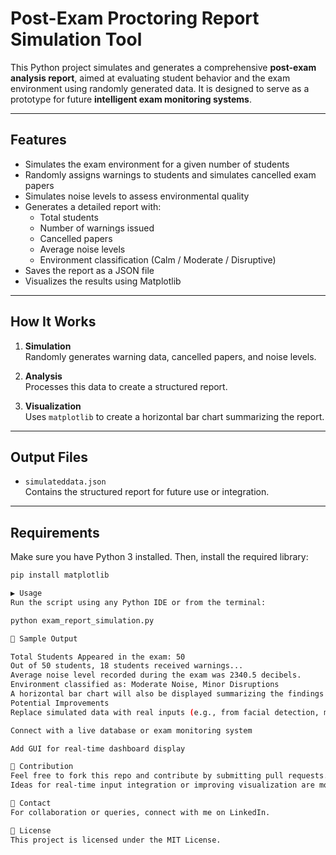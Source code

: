 # Post-Exam Proctoring Report Simulation Tool

This Python project simulates and generates a comprehensive **post-exam analysis report**, aimed at evaluating student behavior and the exam environment using randomly generated data. It is designed to serve as a prototype for future **intelligent exam monitoring systems**.

---

## Features

- Simulates the exam environment for a given number of students  
- Randomly assigns warnings to students and simulates cancelled exam papers  
- Simulates noise levels to assess environmental quality  
- Generates a detailed report with:
  - Total students  
  - Number of warnings issued  
  - Cancelled papers  
  - Average noise levels  
  - Environment classification (Calm / Moderate / Disruptive)  
- Saves the report as a JSON file  
- Visualizes the results using Matplotlib  

---

##  How It Works

1. **Simulation**  
   Randomly generates warning data, cancelled papers, and noise levels.

2. **Analysis**  
   Processes this data to create a structured report.

3. **Visualization**  
   Uses `matplotlib` to create a horizontal bar chart summarizing the report.

---

## Output Files

- `simulateddata.json`  
  Contains the structured report for future use or integration.

---

##  Requirements

Make sure you have Python 3 installed. Then, install the required library:

```bash
pip install matplotlib

▶️ Usage
Run the script using any Python IDE or from the terminal:

python exam_report_simulation.py

📌 Sample Output

Total Students Appeared in the exam: 50
Out of 50 students, 18 students received warnings...
Average noise level recorded during the exam was 2340.5 decibels.
Environment classified as: Moderate Noise, Minor Disruptions
A horizontal bar chart will also be displayed summarizing the findings.
Potential Improvements
Replace simulated data with real inputs (e.g., from facial detection, microphone sensors)

Connect with a live database or exam monitoring system

Add GUI for real-time dashboard display

🤝 Contribution
Feel free to fork this repo and contribute by submitting pull requests.
Ideas for real-time input integration or improving visualization are most welcome!

📧 Contact
For collaboration or queries, connect with me on LinkedIn.

📄 License
This project is licensed under the MIT License.
